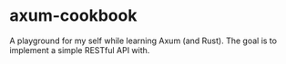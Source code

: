 # axum-cookbook

A playground for my self while learning Axum (and Rust). The goal is to implement a simple RESTful API with.
